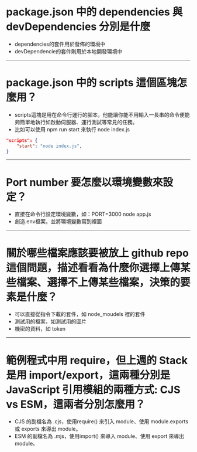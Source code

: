 # package.json 中的 dependencies 與 devDependencies 分別是什麼
- dependencies的套件用於發佈的環境中
- devDependencie的套件則用於本地開發環境中
___
# package.json 中的 scripts 這個區塊怎麼用？
- scripts這塊是用在命令行運行的腳本，他能讓你能不用輸入一長串的命令便能夠簡單地執行如啟動伺服器、運行測試等常見的任務。
- 比如可以使用 npm run start 來執行 node index.js
```json
"scripts": {
    "start": "node index.js",
}
```
___
# Port number 要怎麼以環境變數來設定？
- 直接在命令行設定環境變數，如：PORT=3000 node app.js
- 創造.env檔案，並將環境變數寫到裡面
___
# 關於哪些檔案應該要被放上 github repo 這個問題，描述看看為什麼你選擇上傳某些檔案、選擇不上傳某些檔案，決策的要素是什麼？
- 可以直接從指令下載的套件，如 node_moudels 裡的套件
- 測試用的檔案，如測試用的圖片
- 機密的資料，如 token
___
# 範例程式中用 require，但上週的 Stack 是用 import/export，這兩種分別是 JavaScript 引用模組的兩種方式: CJS vs ESM，這兩者分別怎麼用？
- CJS 的副檔名為 .cjs，使用require() 來引入 module、使用 module.exports 或 exports 來導出 module。
- ESM 的副檔名為 .mjs，使用import() 來導入 module、使用 export 來導出 module。